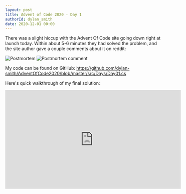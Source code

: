 ```yaml
---
layout: post
title: Advent of Code 2020 - Day 1
authorId: dylan_smith
date: 2020-12-01 00:00
---
```


There was a slight hiccup with the Advent Of Code site going down right at launch today.  Within about 5-6 minutes they had solved the problem, and the site author gave a couple comments about it on reddit:

<!--more -->

![Postmortem](https://imgur.com/ei64QeP.png)
![Postmortem comment](https://imgur.com/2fZOaJt.png)

My code can be found on GitHub: https://github.com/dylan-smith/AdventOfCode2020/blob/master/src/Days/Day01.cs

Here's quick walkthrough of my final solution:

<iframe width="560" height="315" src="https://www.youtube.com/embed/CvMvjvUGz8Q" frameborder="0" allow="accelerometer; autoplay; clipboard-write; encrypted-media; gyroscope; picture-in-picture" allowfullscreen></iframe>
